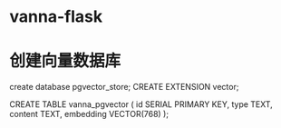 # vanna-flask

# 创建向量数据库
create database pgvector_store;
CREATE EXTENSION vector;

CREATE TABLE vanna_pgvector (
    id SERIAL PRIMARY KEY,
    type TEXT,
    content TEXT,
    embedding VECTOR(768)
);
